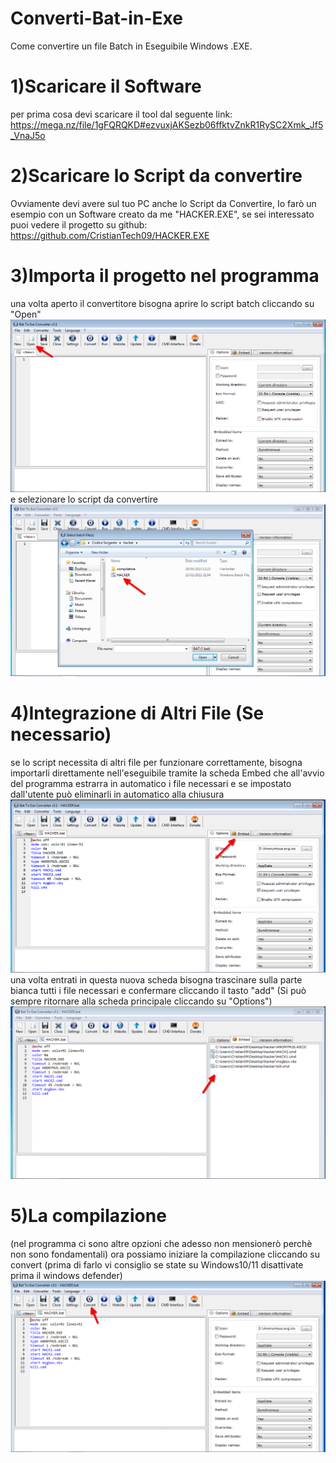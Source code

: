 # Converti-Bat-in-Exe
Come convertire un file Batch in Eseguibile Windows .EXE.

# 1)Scaricare il Software
per prima cosa devi scaricare il tool dal seguente link: https://mega.nz/file/1gFQRQKD#ezvuxjAKSezb06ffktvZnkR1RySC2Xmk_Jf5_VnaJ5o

# 2)Scaricare lo Script da convertire
Ovviamente devi avere sul tuo PC anche lo Script da Convertire, Io farò un esempio con un Software creato da me "HACKER.EXE", se sei interessato puoi vedere il progetto su github: https://github.com/CristianTech09/HACKER.EXE

# 3)Importa il progetto nel programma
una volta aperto il convertitore bisogna aprire lo script batch cliccando su "Open"
![alt text](https://raw.githubusercontent.com/CristianTech09/Converti-Bat-in-Exe/main/Screen.png)
e selezionare lo script da convertire
![alt text](https://raw.githubusercontent.com/CristianTech09/Converti-Bat-in-Exe/main/Screen2.png)
# 4)Integrazione di Altri File (Se necessario)
se lo script necessita di altri file per funzionare correttamente, bisogna importarli direttamente nell'eseguibile tramite la scheda Embed che all'avvio del programma estrarra in automatico i file necessari e se impostato dall'utente può eliminarli in automatico alla chiusura
![alt text](https://raw.githubusercontent.com/CristianTech09/Converti-Bat-in-Exe/main/Screen3.png)
una volta entrati in questa nuova scheda bisogna trascinare sulla parte bianca tutti i file necessari e confermare cliccando il tasto "add" (Si può sempre ritornare alla scheda principale cliccando su "Options")
![alt text](https://raw.githubusercontent.com/CristianTech09/Converti-Bat-in-Exe/main/Screen4.png)
# 5)La compilazione
(nel programma ci sono altre opzioni che adesso non mensionerò perchè non sono fondamentali)
ora possiamo iniziare la compilazione cliccando su convert (prima di farlo vi consiglio se state su Windows10/11 disattivate prima il windows defender)
![alt text](https://raw.githubusercontent.com/CristianTech09/Converti-Bat-in-Exe/main/Screen5.png)
